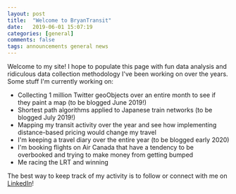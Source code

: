 ```yaml
---
layout: post
title:  "Welcome to BryanTransit"
date:   2019-06-01 15:07:19
categories: [general]
comments: false
tags: announcements general news
---
```

Welcome to my site! I hope to populate this page with fun data analysis and ridiculous data collection methodology I've been working on over the years. Some stuff I'm currently working on:

* Collecting 1 million Twitter geoObjects over an entire month to see if they paint a map (to be blogged June 2019!)
* Shortest path algorithms applied to Japanese train networks (to be blogged July 2019!)
* Mapping my transit activity over the year and see how implementing distance-based pricing would change my travel
* I'm keeping a travel diary over the entire year (to be blogged early 2020)
* I'm booking flights on Air Canada that have a tendency to be overbooked and trying to make money from getting bumped
* Me racing the LRT and winning

The best way to keep track of my activity is to follow or connect with me on [LinkedIn](https://www.linkedin.com/in/bryan7ran/)!